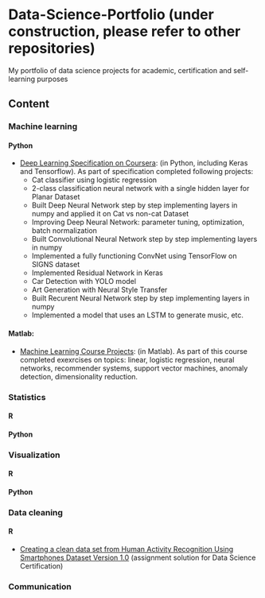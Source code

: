 # Data-Science-Portfolio (under construction, please refer to other repositories)
My portfolio of data science projects for academic, certification and self-learning purposes 

## Content

### Machine learning

#### Python

+ [Deep Learning Specification on Coursera](https://github.com/volhaleusha/Data-Science-Specialization-Projects): (in Python, including Keras and Tensorflow). As part of specification completed following projects:
   - Cat classifier using logistic regression
   - 2-class classification neural network with a single hidden layer for Planar Dataset
   - Built Deep Neural Network step by step implementing layers in numpy and applied it on Cat vs non-cat Dataset
   - Improving Deep Neural Network: parameter tuning, optimization, batch normalization
   - Built Convolutional Neural Network step by step implementing layers in numpy 
   - Implemented a fully functioning ConvNet using TensorFlow on SIGNS dataset
   - Implemented Residual Network in Keras
   - Car Detection with YOLO model
   - Art Generation with Neural Style Transfer
   - Built Recurent Neural Network step by step implementing layers in numpy 
   - Implemented a model that uses an LSTM to generate music, etc. 
   
#### Matlab:
+ [Machine Learning Course Projects](https://github.com/volhaleusha/Machine-Learning-Course): (in Matlab). As part of this course completed exexrcises on topics: linear, logistic regression, neural networks, recommender systems, support vector machines, anomaly detection, dimensionality reduction.

### Statistics

#### R

#### Python

### Visualization

#### R

#### Python


### Data cleaning 
 
#### R 
  + [Creating a clean data set from Human Activity Recognition Using Smartphones Dataset Version 1.0](https://github.com/volhaleusha/Data-Science-Specialization-Projects/tree/master/Getting-and-Clearning-Data-Assignment)  (assignment solution for Data Science Certification)  
  
### Communication






